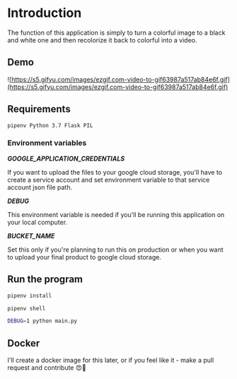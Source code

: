 # Introduction

The function of this application is simply to turn a colorful image to a black and white one and then recolorize it back to colorful into a video.

## Demo

![https://s5.gifyu.com/images/ezgif.com-video-to-gif63987a517ab84e6f.gif](https://s5.gifyu.com/images/ezgif.com-video-to-gif63987a517ab84e6f.gif)

## Requirements

`pipenv Python 3.7 Flask PIL`

### Environment variables

**_GOOGLE_APPLICATION_CREDENTIALS_**

If you want to upload the files to your google cloud storage, you'll have to create a service account and set environment variable to that service account json file path.

**_DEBUG_**

This environment variable is needed if you'll be running this application on your local computer.

**_BUCKET_NAME_**

Set this only if you're planning to run this on production or when you want to upload your final product to google cloud storage.

## Run the program

```bash
pipenv install

pipenv shell

DEBUG=1 python main.py
```

## Docker

I'll create a docker image for this later, or if you feel like it - make a pull request and contribute 😍💯
